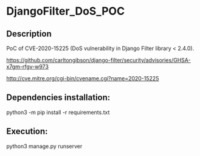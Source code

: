 # DjangoFilter_DoS_POC
## Description

PoC of CVE-2020-15225 (DoS vulnerability in Django Filter library < 2.4.0).

https://github.com/carltongibson/django-filter/security/advisories/GHSA-x7gm-rfgv-w973

http://cve.mitre.org/cgi-bin/cvename.cgi?name=2020-15225


## Dependencies installation:

python3 -m pip install -r requirements.txt

## Execution: 

python3 manage.py runserver
